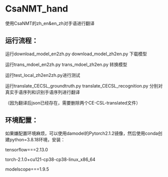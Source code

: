 # CsaNMT_hand
使用CsaNMT的zh_en&amp;en_zh对手语进行翻译

## 运行流程：

运行download_model_en2zh.py  download_model_zh2en.py 下载模型

运行trans_mdoel_en2zh.py  trans_mdoel_zh2en.py 转换模型

运行test_local_zh2en2zh.py进行测试

运行translate_CECSL_groundtruth.py  translate_CECSL_recognition.py 分别对真实手语序列和识别手语序列进行翻译

（因为翻译后json已经存在，需要删除两个CE-CSL-translated文件）

## 环境配置：

如果嫌配置环境麻烦，可以使用damodel的Pytorch2.1.2镜像，然后使用conda创建python=3.8.18环境，安装：

tensorflow===2.13.0

torch-2.1.0+cu121-cp38-cp38-linux_x86_64

modelscope===1.9.5 


